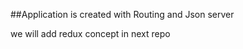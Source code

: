 
##Application is created with Routing and Json server 
<p>we will add redux concept in next repo</p>
